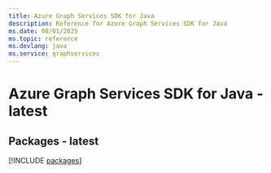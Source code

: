 ```yaml
---
title: Azure Graph Services SDK for Java
description: Reference for Azure Graph Services SDK for Java
ms.date: 08/01/2025
ms.topic: reference
ms.devlang: java
ms.service: graphservices
---
```

# Azure Graph Services SDK for Java - latest
## Packages - latest
[!INCLUDE [packages](graph-services-index.md)]